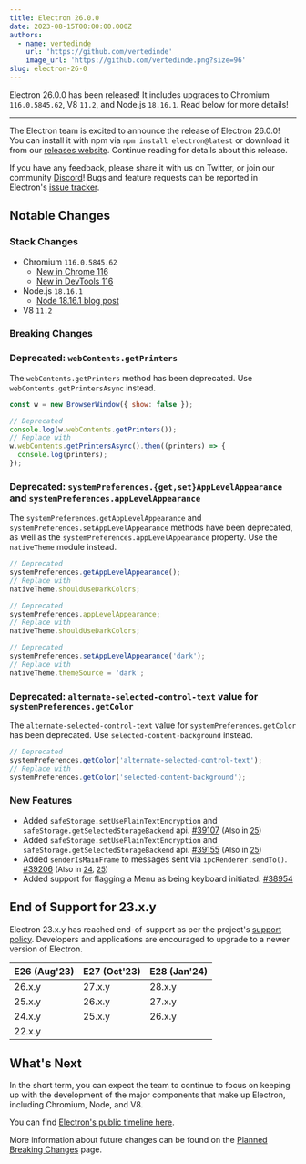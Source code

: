 ```yaml
---
title: Electron 26.0.0
date: 2023-08-15T00:00:00.000Z
authors:
  - name: vertedinde
    url: 'https://github.com/vertedinde'
    image_url: 'https://github.com/vertedinde.png?size=96'
slug: electron-26-0
---
```


Electron 26.0.0 has been released! It includes upgrades to Chromium `116.0.5845.62`, V8 `11.2`, and Node.js `18.16.1`. Read below for more details!

---

The Electron team is excited to announce the release of Electron 26.0.0! You can install it with npm via `npm install electron@latest` or download it from our [releases website](https://releases.electronjs.org/releases/stable). Continue reading for details about this release.

If you have any feedback, please share it with us on Twitter, or join our community [Discord](https://discord.com/invite/electronjs)! Bugs and feature requests can be reported in Electron's [issue tracker](https://github.com/electron/electron/issues).

## Notable Changes

### Stack Changes

- Chromium `116.0.5845.62`
  - [New in Chrome 116](https://developer.chrome.com/blog/new-in-chrome-116/)
  - [New in DevTools 116](https://developer.chrome.com/blog/new-in-devtools-116/)
- Node.js `18.16.1`
  - [Node 18.16.1 blog post](https://nodejs.org/en/blog/release/v18.16.1/)
- V8 `11.2`

### Breaking Changes

### Deprecated: `webContents.getPrinters`

The `webContents.getPrinters` method has been deprecated. Use
`webContents.getPrintersAsync` instead.

```js
const w = new BrowserWindow({ show: false });

// Deprecated
console.log(w.webContents.getPrinters());
// Replace with
w.webContents.getPrintersAsync().then((printers) => {
  console.log(printers);
});
```

### Deprecated: `systemPreferences.{get,set}AppLevelAppearance` and `systemPreferences.appLevelAppearance`

The `systemPreferences.getAppLevelAppearance` and `systemPreferences.setAppLevelAppearance`
methods have been deprecated, as well as the `systemPreferences.appLevelAppearance` property.
Use the `nativeTheme` module instead.

```js
// Deprecated
systemPreferences.getAppLevelAppearance();
// Replace with
nativeTheme.shouldUseDarkColors;

// Deprecated
systemPreferences.appLevelAppearance;
// Replace with
nativeTheme.shouldUseDarkColors;

// Deprecated
systemPreferences.setAppLevelAppearance('dark');
// Replace with
nativeTheme.themeSource = 'dark';
```

### Deprecated: `alternate-selected-control-text` value for `systemPreferences.getColor`

The `alternate-selected-control-text` value for `systemPreferences.getColor`
has been deprecated. Use `selected-content-background` instead.

```js
// Deprecated
systemPreferences.getColor('alternate-selected-control-text');
// Replace with
systemPreferences.getColor('selected-content-background');
```

### New Features

- Added `safeStorage.setUsePlainTextEncryption` and `safeStorage.getSelectedStorageBackend` api. [#39107](https://github.com/electron/electron/pull/39107) <span style="font-size:small;">(Also in [25](https://github.com/electron/electron/pull/39325))</span>
- Added `safeStorage.setUsePlainTextEncryption` and `safeStorage.getSelectedStorageBackend` api. [#39155](https://github.com/electron/electron/pull/39155) <span style="font-size:small;">(Also in [25](https://github.com/electron/electron/pull/39325))</span>
- Added `senderIsMainFrame` to messages sent via `ipcRenderer.sendTo()`. [#39206](https://github.com/electron/electron/pull/39206) <span style="font-size:small;">(Also in [24](https://github.com/electron/electron/pull/39207), [25](https://github.com/electron/electron/pull/39208))</span>
- Added support for flagging a Menu as being keyboard initiated. [#38954](https://github.com/electron/electron/pull/38954)

## End of Support for 23.x.y

Electron 23.x.y has reached end-of-support as per the project's [support policy](https://www.electronjs.org/docs/latest/tutorial/electron-timelines#version-support-policy). Developers and applications are encouraged to upgrade to a newer version of Electron.

| E26 (Aug'23) | E27 (Oct'23) | E28 (Jan'24) |
| ------------ | ------------ | ------------ |
| 26.x.y       | 27.x.y       | 28.x.y       |
| 25.x.y       | 26.x.y       | 27.x.y       |
| 24.x.y       | 25.x.y       | 26.x.y       |
| 22.x.y       |              |              |

## What's Next

In the short term, you can expect the team to continue to focus on keeping up with the development of the major components that make up Electron, including Chromium, Node, and V8.

You can find [Electron's public timeline here](https://www.electronjs.org/docs/latest/tutorial/electron-timelines).

More information about future changes can be found on the [Planned Breaking Changes](https://github.com/electron/electron/blob/main/docs/breaking-changes.md) page.
